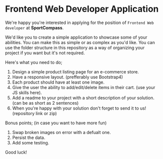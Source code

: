 # Frontend Web Developer Application

We're happy you're interested in applying for the position of `Frontend Web developer` at **SportCompass**.

We'd like you to create a simple application to showcase some of your abilities. You can make this as simple or as complex as you'd like. You can use the folder structure in this repository as a way of organizing your project if you want but it's not required.

Here's what you need to do;

1. Design a simple product listing page for an e-commerce store.
2. Have a responsive layout. (prefferably use Bootstrap4)
3. Each product should have at least one image.
4. Give the user the ability to add/edit/delete items in their cart. (use your JS skills here).
5. Add a readme to your project with a short description of your solution. (can be as short as 2 sentences)
6. When you're happy with your solution don't forget to send it to us! (repository link or zip)

Bonus points; (in case you want to have more fun)

1. Swap broken images on error with a defualt one.
2. Persist the data.
3. Add some testing.


Good luck!
